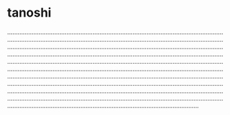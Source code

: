 # tanoshi
......................................................................................................................................................................................................................................................................................................................................................................................................................................................................................................................................................................................................................................................................................................................................................................................................................................................................................................................................................................................................................................................................................................................................................................................................................................................................................................................................................................................................